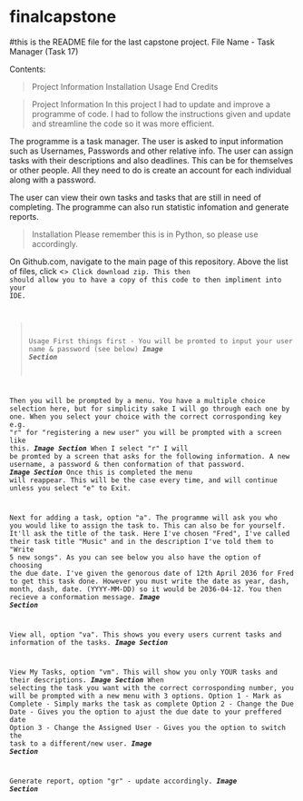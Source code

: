 # finalcapstone
#this is the README file for the last capstone project.
File Name - Task Manager (Task 17)

Contents:
> Project Information
> Installation
> Usage
> End Credits


> Project Information
In this project I had to update and improve a programme of code.
I had to follow the instructions given and update and streamline the code so it was more efficient.

The programme is a task manager. The user is asked to input information such as Usernames, Passwords and other relative info.
The user can assign tasks with their descriptions and also deadlines. This can be for themselves or other people.
All they need to do is create an account for each individual along with a password.

The user can view their own tasks and tasks that are still in need of completing.
The programme can also run statistic infomation and generate reports.


> Installation
Please remember this is in Python, so please use accordingly.

On Github.com, navigate to the main page of this repository.
Above the list of files, click <<code>>
Click download zip. This then should allow you to have a copy of this code to then impliment into your IDE.


> Usage
First things first - You will be promted to input your user name & password (see below)
***Image Section***

Then you will be prompted by a menu.  You have a multiple choice selection here, but for simplicity sake I will go through each one by one.
When you select your choice with the correct corrosponding key e.g. "r" for "registering a new user" you will be prompted with a screen like this.
***Image Section***
When I select "r" I will be promted by a screen that asks for the following information. A new username, a password & then conformation of that password.
***Image Section***
Once this is completed the menu will reappear. This will be the case every time, and will continue unless you select "e" to Exit.

Next for adding a task, option "a". The programme will ask you who you would like to assign the task to. This can also be for yourself.
It'll ask the title of the task. Here I've chosen "Fred", I've called their task title "Music" and in the description I've told them to "Write 5 new songs".
As you can see below you also have the option of choosing the due date. I've given the genorous date of 12th April 2036 for Fred to get this task done.
However you must write the date as year, dash, month, dash, date. (YYYY-MM-DD) so it would be 2036-04-12. You then recieve a conformation message.
***Image Section***

View all, option "va". This shows you every users current tasks and information of the tasks.
***Image Section***

View My Tasks, option "vm". This will show you only YOUR tasks and their descriptions. 
***Image Section***
When selecting the task you want with the correct corrosponding number, you will be prompted with a new menu with 3 options.
Option 1 - Mark as Complete - Simply marks the task as complete
Option 2 - Change the Due Date - Gives you the option to ajust the due date to your preffered date
Option 3 - Change the Assigned User - Gives you the option to switch the task to a different/new user.
***Image Section***

Generate report, option "gr" - update accordingly.
***Image Section***

